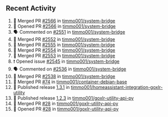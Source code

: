 ## Recent Activity

<!--START_SECTION:activity-->
1. 🎉 Merged PR [#2566](https://github.com/timmo001/system-bridge/pull/2566) in [timmo001/system-bridge](https://github.com/timmo001/system-bridge)
2. 💪 Opened PR [#2566](https://github.com/timmo001/system-bridge/pull/2566) in [timmo001/system-bridge](https://github.com/timmo001/system-bridge)
3. 🗣 Commented on [#2551](https://github.com/timmo001/system-bridge/issues/2551) in [timmo001/system-bridge](https://github.com/timmo001/system-bridge)
4. 🎉 Merged PR [#2552](https://github.com/timmo001/system-bridge/pull/2552) in [timmo001/system-bridge](https://github.com/timmo001/system-bridge)
5. 🎉 Merged PR [#2555](https://github.com/timmo001/system-bridge/pull/2555) in [timmo001/system-bridge](https://github.com/timmo001/system-bridge)
6. 🎉 Merged PR [#2554](https://github.com/timmo001/system-bridge/pull/2554) in [timmo001/system-bridge](https://github.com/timmo001/system-bridge)
7. 🎉 Merged PR [#2553](https://github.com/timmo001/system-bridge/pull/2553) in [timmo001/system-bridge](https://github.com/timmo001/system-bridge)
8. ❗ Opened issue [#2545](https://github.com/timmo001/system-bridge/issues/2545) in [timmo001/system-bridge](https://github.com/timmo001/system-bridge)
9. 🗣 Commented on [#2536](https://github.com/timmo001/system-bridge/issues/2536) in [timmo001/system-bridge](https://github.com/timmo001/system-bridge)
10. 🎉 Merged PR [#2538](https://github.com/timmo001/system-bridge/pull/2538) in [timmo001/system-bridge](https://github.com/timmo001/system-bridge)
11. 🎉 Merged PR [#74](https://github.com/timmo001/container-debian-base/pull/74) in [timmo001/container-debian-base](https://github.com/timmo001/container-debian-base)
12. 🚀 Published release [1.3.1](https://github.com/1.3.1) in [timmo001/homeassistant-integration-goxlr-utility](https://github.com/timmo001/homeassistant-integration-goxlr-utility)
13. 🚀 Published release [1.2.3](https://github.com/1.2.3) in [timmo001/goxlr-utility-api-py](https://github.com/timmo001/goxlr-utility-api-py)
14. 🎉 Merged PR [#28](https://github.com/timmo001/goxlr-utility-api-py/pull/28) in [timmo001/goxlr-utility-api-py](https://github.com/timmo001/goxlr-utility-api-py)
15. 💪 Opened PR [#28](https://github.com/timmo001/goxlr-utility-api-py/pull/28) in [timmo001/goxlr-utility-api-py](https://github.com/timmo001/goxlr-utility-api-py)
<!--END_SECTION:activity-->
